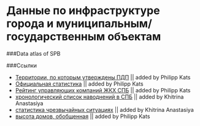 Данные по инфраструктуре города и муниципальным/государственным объектам
==================

###Data atlas of SPB



###Ссылки

- [Территории, по которым утверждены ПДП](http://data.gov.spb.ru/datasets/6255/) || added by Philipp Kats
- [Официальная статистика](http://gov.spb.ru/helper/new_stat/) || added by Philipp Kats
- [Рейтинг управляющих компаний ЖКХ СПБ](http://www.gilkom-complex.ru/index.php?option=com_mtree&task=viewlink&link_id=1907) || added by Philipp Kats
- [хронологический список наводнений в СПБ](http://www.nevariver.ru/flood_list.php) || added by Khitrina Anastasiya
- [статистика чрезвычайных ситуациях](http://www.mchs.gov.ru/stats/CHrezvichajnie_situacii) || added by Khitrina Anastasiya
- [высота домов, обобщенная](http://company.yandex.ru/researches/figures/2014/buildings_height_map.xml) || added by Philipp Kats


